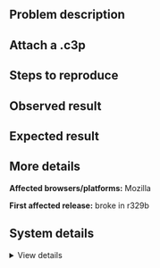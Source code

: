 ## Problem description



## Attach a .c3p



## Steps to reproduce



## Observed result



## Expected result



## More details



**Affected browsers/platforms:** Mozilla

**First affected release:** broke in r329b

## System details

<details><summary>View details</summary>



</details>

